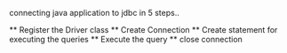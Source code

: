 connecting java application to jdbc in 5 steps..

** Register the Driver class
** Create Connection
** Create statement for executing the queries
** Execute the query
** close connection

